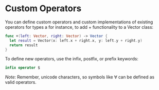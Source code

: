 # Custom Operators
You can define custom operators and custom implementations of existing operators for types a for instance, to add + functionality to a Vector class:
```swift
func +(left: Vector, right: Vector) -> Vector {
  let result = Vector(x: left.x + right.x, y: left.y + right.y)
  return result
}
```
To define new operators, use the infix, postfix, or prefix keywords:
```swift
infix operator $
```
*Note:* Remember, unicode characters, so symbols like ∀ can be defined as valid operators. 
